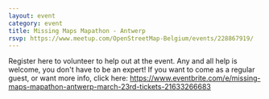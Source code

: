 ```yaml
---
layout: event
category: event
title: Missing Maps Mapathon - Antwerp
rsvp: https://www.meetup.com/OpenStreetMap-Belgium/events/228867919/
---
```


Register here to volunteer to help out at the event. Any and all help is welcome, you don't have to be an expert! If you want to come as a regular guest, or want more info, click here: <https://www.eventbrite.com/e/missing-maps-mapathon-antwerp-march-23rd-tickets-21633266683>